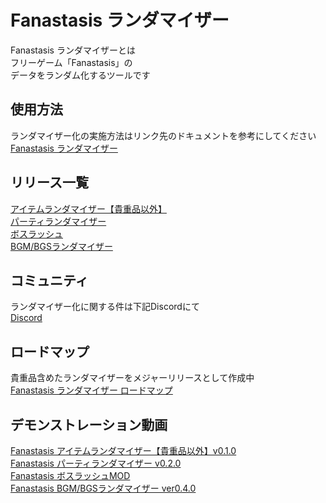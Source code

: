 # Fanastasis ランダマイザー
Fanastasis ランダマイザーとは\
フリーゲーム「Fanastasis」の\
データをランダム化するツールです

## 使用方法
ランダマイザー化の実施方法はリンク先のドキュメントを参考にしてください\
[Fanastasis ランダマイザー](https://docs.google.com/document/d/1p2ANVc2IW09VqCoqXUbjt_WnVxbY8vBpVuoPb0yf_d0/edit?usp=sharing)

## リリース一覧
[アイテムランダマイザー【貴重品以外】](https://github.com/Kasanezumi/FanastasisRandomizer/releases/tag/itemrandomizer-except-valuables-v0.1.0) \
[パーティランダマイザー](https://github.com/Kasanezumi/FanastasisRandomizer/releases/tag/party-randomizer-v0.2.0)　\
[ボスラッシュ](https://github.com/Kasanezumi/FanastasisRandomizer/releases/tag/bossrush-v0.3.1) \
[BGM/BGSランダマイザー](https://github.com/Kasanezumi/FanastasisRandomizer/releases/tag/bgm-bgs-randomizer-v0.4.0) 

## コミュニティ
ランダマイザー化に関する件は下記Discordにて\
[Discord](https://discord.gg/gt2fNWWPKN)

## ロードマップ
貴重品含めたランダマイザーをメジャーリリースとして作成中 \
[Fanastasis ランダマイザー ロードマップ](https://docs.google.com/document/d/1PZqmR1dCcfrM5eat9kXyqcxAf93dv8OoCqjjGcEkovI/edit?usp=sharing)

## デモンストレーション動画
[Fanastasis アイテムランダマイザー【貴重品以外】v0.1.0](https://youtu.be/PZkYSeYB6kg) \
[Fanastasis パーティランダマイザー v0.2.0](https://youtu.be/xIJdF-IbMFA) \
[Fanastasis ボスラッシュMOD](https://youtu.be/svuqk85OpuM) \
[Fanastasis BGM/BGSランダマイザー ver0.4.0](https://youtu.be/g6POrYFQTBc) 
